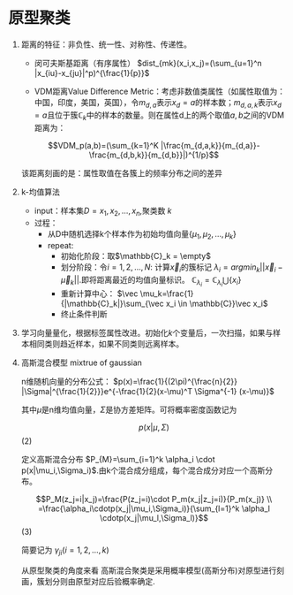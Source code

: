 
# 原型聚类

1. 距离的特征：非负性、统一性、对称性、传递性。
    - 闵可夫斯基距离（有序属性）
$dist_{mk}(x_i,x_j)=(\sum_{u=1}^n |x_{iu}-x_{ju}|^p)^{\frac{1}{p}}$

    - VDM距离Value Difference Metric：考虑非数值类属性（如属性取值为：中国，印度，美国，英国），令$m_{d,a}$表示$x_d=a$的样本数；$m_{d,a,k}$表示$x_d=a$且位于簇$\mathbb{C}_k$中的样本的数量。则在属性d上的两个取值$a,b$之间的VDM距离为：
    
    $$VDM_p(a,b)=(\sum_{k=1}^K |\frac{m_{d,a,k}}{m_{d,a}}-\frac{m_{d,b,k}}{m_{d,b}}|)^{1/p}$$
    
    该距离刻画的是：属性取值在各簇上的频率分布之间的差异


2. k-均值算法
    - input：样本集$D={x_1,x_2,\dots,x_n}$,聚类数 $k$
    - 过程：
        - 从D中随机选择k个样本作为初始均值向量$\{\mu_1,\mu_2,\dots,\mu_k\}$
        - repeat:
            - 初始化阶段：取$\mathbb{C}_k = \empty$
            - 划分阶段：令$i=1,2,\dots,N:$
            计算$\vec x_i$的簇标记 $\lambda_i=arg min _k||\vec x_i - \vec \mu_k||$.即将距离最近的均值向量标识。
            $\mathbb{C}_{\lambda_i}=\mathbb{C}_{\lambda_i} \bigcup \{x_i\}$ 
            - 重新计算中心： $\vec \mu_k=\frac{1}{|\mathbb{C}_k|}\sum_{\vec x_i \in \mathbb{C}}\vec x_i$
            - 终止条件判断
3. 学习向量量化，根据标签属性改进。初始化$k$个变量后，一次扫描，如果与样本相同类则趋近样本，如果不同类则远离样本。

4. 高斯混合模型 mixtrue of gaussian

    n维随机向量的分布公式：
$p(x)=\frac{1}{(2\pi)^{\frac{n}{2}} |\Sigma|^{\frac{1}{2}}}e^{-\frac{1}{2}(x-\mu)^T \Sigma^{-1} (x-\mu)}$

    其中$\mu$是n维均值向量，$\Sigma$是协方差矩阵。可将概率密度函数记为
    
    $$p(x|\mu,\Sigma)$$ (2)

    定义高斯混合分布 $P_{M}=\sum_{i=1}^k \alpha_i \cdot p(x|\mu_i,\Sigma_i)$.由k个混合成分组成，每个混合成分对应一个高斯分布。

    $$P_M(z_j=i|x_j)=\frac{P(z_j=i)\cdot P_m(x_j|z_j=i)}{P_m(x_j)} \\
    =\frac{\alpha_i\cdotp(x_j|\mu_i,\Sigma_i)}{\sum_{l=1}^k \alpha_l \cdotp(x_j|\mu_l,\Sigma_l)}$$ (3)

    简要记为 $\gamma_{ji} (i=1,2,\dots,k)$

    从原型聚类的角度来看 高斯混合聚类是采用概率模型(高斯分布)对原型进行刻画，簇划分则由原型对应后验概率确定.